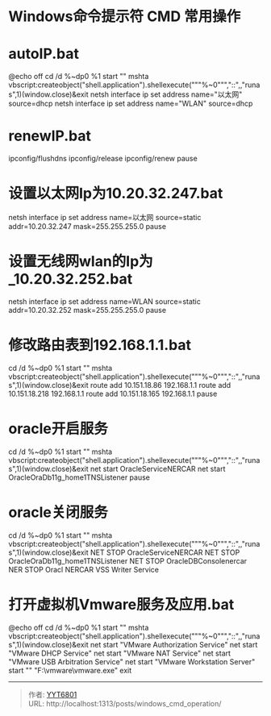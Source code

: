 # Windows命令提示符 CMD 常用操作


# autoIP.bat
@echo off
cd /d %~dp0
%1 start &#34;&#34; mshta vbscript:createobject(&#34;shell.application&#34;).shellexecute(&#34;&#34;&#34;%~0&#34;&#34;&#34;,&#34;::&#34;,,&#34;runas&#34;,1)(window.close)&amp;exit
netsh interface ip set address name=&#34;以太网&#34; source=dhcp
netsh interface ip set address name=&#34;WLAN&#34; source=dhcp



# renewIP.bat
ipconfig/flushdns
ipconfig/release
ipconfig/renew
pause


# 设置以太网Ip为10.20.32.247.bat
netsh interface ip set address name=以太网 source=static addr=10.20.32.247 mask=255.255.255.0
pause

# 设置无线网wlan的Ip为_10.20.32.252.bat
netsh interface ip set address name=WLAN source=static addr=10.20.32.252 mask=255.255.255.0
pause



# 修改路由表到192.168.1.1.bat
cd /d %~dp0
%1 start &#34;&#34; mshta vbscript:createobject(&#34;shell.application&#34;).shellexecute(&#34;&#34;&#34;%~0&#34;&#34;&#34;,&#34;::&#34;,,&#34;runas&#34;,1)(window.close)&amp;exit
route add 10.151.18.86 192.168.1.1
route add 10.151.18.218 192.168.1.1
route add 10.151.18.165 192.168.1.1
pause




# oracle开启服务
cd /d %~dp0
%1 start &#34;&#34; mshta vbscript:createobject(&#34;shell.application&#34;).shellexecute(&#34;&#34;&#34;%~0&#34;&#34;&#34;,&#34;::&#34;,,&#34;runas&#34;,1)(window.close)&amp;exit
net start OracleServiceNERCAR
net start OracleOraDb11g_home1TNSListener
pause


# oracle关闭服务
cd /d %~dp0
%1 start &#34;&#34; mshta vbscript:createobject(&#34;shell.application&#34;).shellexecute(&#34;&#34;&#34;%~0&#34;&#34;&#34;,&#34;::&#34;,,&#34;runas&#34;,1)(window.close)&amp;exit
NET STOP OracleServiceNERCAR
NET STOP OracleOraDb11g_home1TNSListener
NET STOP OracleDBConsolenercar
NER STOP Oracl NERCAR VSS Writer Service



# 打开虚拟机Vmware服务及应用.bat
@echo off
cd /d %~dp0
%1 start &#34;&#34; mshta vbscript:createobject(&#34;shell.application&#34;).shellexecute(&#34;&#34;&#34;%~0&#34;&#34;&#34;,&#34;::&#34;,,&#34;runas&#34;,1)(window.close)&amp;exit
net start &#34;VMware Authorization Service&#34;
net start &#34;VMware DHCP Service&#34;
net start &#34;VMware NAT Service&#34;
net start &#34;VMware USB Arbitration Service&#34;
net start &#34;VMware Workstation Server&#34;
start &#34;&#34; &#34;F:\vmware\vmware.exe&#34;
exit

---

> 作者: [YYT6801](https://blog.yyt6801.top/)  
> URL: http://localhost:1313/posts/windows_cmd_operation/  

